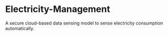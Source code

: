 # Electricity-Management
A secure cloud-based data sensing model to sense electricity consumption automatically.
